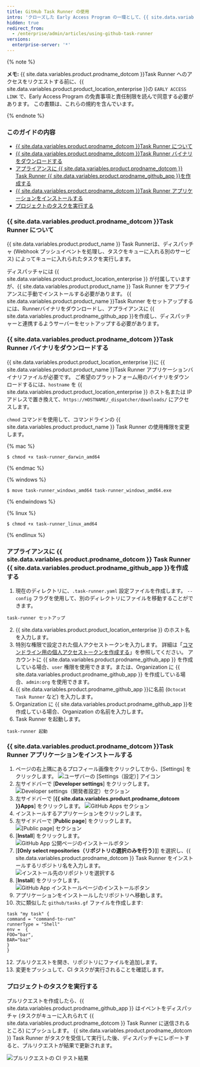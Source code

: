 ```yaml
---
title: GitHub Task Runner の使用
intro: 'クローズした Early Access Program の一環として、{{ site.data.variables.product.prodname_dotcom }} Task Runner を CI/CD が統合されたシステムとして使用することができます。 {{ site.data.variables.product.product_name }} Task Runner を使用すると、リポジトリ内の設定ファイルを基づいて、{{ site.data.variables.product.prodname_github_app }} からのコードを自動的にビルド、テスト、およびデプロイすることができます。'
hidden: true
redirect_from:
  - /enterprise/admin/articles/using-github-task-runner
versions:
  enterprise-server: '*'
---
```



{% note %}

**メモ:** {{ site.data.variables.product.prodname_dotcom }}Task Runner へのアクセスをリクエストする前に、{{ site.data.variables.product.product_location_enterprise }}の `EARLY ACCESS LINK` で、Early Access Program の免責事項と責任制限を読んで同意する必要があります。 この書類は、これらの規約を含んでいます。

{% endnote %}

### このガイドの内容
- [{{ site.data.variables.product.prodname_dotcom }}Task Runner について](#about-github-task-runner)
- [{{ site.data.variables.product.prodname_dotcom }}Task Runner バイナリをダウンロードする](#downloading-the-github-task-runner-binary)
- [アプライアンスに {{ site.data.variables.product.prodname_dotcom }} Task Runner {{ site.data.variables.product.prodname_github_app }}を作成する](#creating-the-github-task-runner-github-app-on-your-appliance)
- [{{ site.data.variables.product.prodname_dotcom }}Task Runner アプリケーションをインストールする](#installing-the-github-task-runner-app)
- [プロジェクトのタスクを実行する](#running-tasks-for-a-project)

### {{ site.data.variables.product.prodname_dotcom }}Task Runner について

{{ site.data.variables.product.product_name }} Task Runnerは、ディスパッチャ (Webhook プッシュイベントを処理し、タスクをキューに入れる別のサービス) によってキューに入れられたタスクを実行します。

ディスパッチャには {{ site.data.variables.product.product_location_enterprise }} が付属していますが、{{ site.data.variables.product.product_name }} Task Runner をアプライアンスに手動でインストールする必要があります。 {{ site.data.variables.product.product_name }}Task Runner をセットアップするには、Runnerバイナリをダウンロードし、アプライアンスに {{ site.data.variables.product.prodname_github_app }}を作成し、ディスパッチャーと連携するようサーバーをセットアップする必要があります。

### {{ site.data.variables.product.prodname_dotcom }}Task Runner バイナリをダウンロードする

{{ site.data.variables.product.product_location_enterprise }}に {{ site.data.variables.product.product_name }}Task Runner アプリケーションバイナリファイルが必要です。 ご希望のプラットフォーム用のバイナリをダウンロードするには、`hostname` を {{ site.data.variables.product.product_location_enterprise }} ホスト名または IP アドレスで置き換えて、`https://HOSTNAME/_dispatcher/downloads/` にアクセスします。

`chmod` コマンドを使用して、コマンドラインの {{ site.data.variables.product.product_name }} Task Runner の使用権限を変更します。

{% mac %}

```shell
$ chmod +x task-runner_darwin_amd64
```

{% endmac %}

{% windows %}

```shell
$ move task-runner_windows_amd64 task-runner_windows_amd64.exe
```

{% endwindows %}

{% linux %}

```shell
$ chmod +x task-runner_linux_amd64
```

{% endlinux %}

### アプライアンスに {{ site.data.variables.product.prodname_dotcom }} Task Runner {{ site.data.variables.product.prodname_github_app }}を作成する

1. 現在のディレクトリに、`.task-runner.yaml` 設定ファイルを作成します。 `--config` フラグを使用して、別のディレクトリにファイルを移動することができます。

```shell
task-runner セットアップ
```

2. {{ site.data.variables.product.product_location_enterprise }} のホスト名を入力します。
3. 特別な権限で設定された個人アクセストークンを入力します。 詳細は「[コマンドライン用の個人アクセストークンを作成する](/articles/creating-a-personal-access-token-for-the-command-line/)」を参照してください。 アカウントに {{ site.data.variables.product.prodname_github_app }} を作成している場合、`user` 権限を使用できます。または、Organization に {{ site.data.variables.product.prodname_github_app }} を作成している場合、`admin:org` を使用できます。
4. {{ site.data.variables.product.prodname_github_app }}に名前 (`Octocat Task Runner` など) を入力します。
5. Organization に {{ site.data.variables.product.prodname_github_app }}を作成している場合、Organization の名前を入力します。
6. Task Runner を起動します。

```shell
task-runner 起動
```

### {{ site.data.variables.product.prodname_dotcom }}Task Runner アプリケーションをインストールする

1. ページの右上隅にあるプロフィール画像をクリックしてから、[Settings] をクリックします。 ![ユーザバーの [Settings（設定）] アイコン](/assets/images/help/images/userbar-account-settings.png)
2. 左サイドバーで [**Developer settings**] をクリックします。 ![Developer settings（開発者設定）セクション](/assets/images/help/images/developer_settings.png)
3. 左サイドバーで [**{{ site.data.variables.product.prodname_dotcom }}Apps**] をクリックします。 ![GitHub Apps セクション](/assets/images/help/images/github_apps.png)
4. インストールするアプリケーションをクリックします。
5. 左サイドバーで [**Public page**] をクリックします。 ![[Public page] セクション](/assets/images/help/images/public-page-tab.png)
6. [**Install**] をクリックします。 ![GitHub App 公開ページのインストールボタン](/assets/images/help/images/install-runner-public-page.png)
7. [**[Only select repositories（リポジトリの選択のみを行う）]**] を選択し、{{ site.data.variables.product.prodname_dotcom }} Task Runner をインストールするリポジトリ名を入力します。 ![インストール先のリポジトリを選択する](/assets/images/help/images/repositories-install-task-runner.png)
8. [**Install**] をクリックします。 ![GitHub App インストールページのインストールボタン](/assets/images/help/images/install-runner-installation-page.png)
9. アプリケーションをインストールしたリポジトリへ移動します。
10. 次に類似した `github/tasks.gf` ファイルを作成します:

  ```
task "my task" {
command = "command-to-run"
runnerType = "Shell"
env =  {
  FOO="bar",
  BAR="baz"
}
}
  ```
12. プルリクエストを開き、リポジトリにファイルを追加します。
13. 変更をプッシュして、CI タスクが実行されることを確認します。

### プロジェクトのタスクを実行する

プルリクエストを作成したら、{{ site.data.variables.product.prodname_github_app }} はイベントをディスパッチャ (タスクがキューに入れられて {{ site.data.variables.product.prodname_dotcom }} Task Runner に送信されるところ) にプッシュします。 {{ site.data.variables.product.prodname_dotcom }} Task Runner がタスクを受信して実行した後、ディスパッチャにレポートすると、プルリクエストが結果で更新されます。

![プルリクエストの CI テスト結果](/assets/images/help/images/task-results.png)

